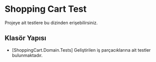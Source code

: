 # Shopping Cart Test

Projeye ait testlere bu dizinden erişebilirsiniz.

## Klasör Yapısı

- [ShoppingCart.Domain.Tests] Geliştirilen iş parçacıklarına ait testler bulunmaktadır.
